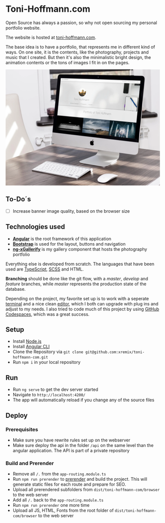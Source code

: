 # Toni-Hoffmann.com

Open Source has always a passion, so why not open sourcing my personal portfolio website.

The website is hosted at [toni-hoffmann.com](https://www.toni-hoffmann.com).

The base idea is to have a portfolio, that represents me in different kind of ways. On one site, it is the contents, like the photography, projects and music that I created. But then it's also the minimalistic bright design, the animation contents or the tons of images I fit in on the pages.

![alt text](src/assets/website-mockup.webp)

## To-Do´s

- [ ] Increase banner image quality, based on the browser size

## Technologies used

- **[Angular](https://angular.io/)** is the root framework of this application
- **[Bootstrap](https://getbootstrap.com/)** is used for the layout, buttons and navigation
- **[ng-xGallerify](https://github.com/xremix/ng-xGallerify)** is my gallery component that hosts the photography portfolio

Everything else is developed from scratch. The languages that have been used are [TypeScript](https://www.typescriptlang.org/), [SCSS](https://sass-lang.com/) and HTML.

**Branching** should be done like the git flow, with a *master*, *develop* and *feature* branches, while *master* represents the production state of the database.

Depending on the project, my favorite set up is to work with a seperate [terminal](https://www.iterm2.com/) and a nice clean [editor](https://atom.io/), which I both can upgrade with plug ins and adjust to my needs. I also tried to code much of this project by using [GitHub Codespaces](https://github.com/features/codespaces), which was a great success.

## Setup

- Install [Node.js](https://nodejs.org/en/)
- Install [Angular CLI](https://github.com/angular/angular-cli)
- Clone the Repository via `git clone git@github.com:xremix/toni-hoffmann-com.git`
- Run `npm i` in your local repository

## Run

- Run `ng serve` to get the dev server started
- Navigate to `http://localhost:4200/`
- The app will automatically reload if you change any of the source files

## Deploy

### Prerequisites
- Make sure you have rewrite rules set up on the webserver
- Make sure deploy the api in the folder `/api` on the same level than the angular application. The API is part of a private repository

### Build and Prerender
- Remove all `/.` from the `app-routing.module.ts`
- Run `npm run prerender` to [prerender](https://dev.to/michaeljota/how-to-prerender-your-angular-app-using-angular-universal-4g0b) and build the project. This will generate static files for each route and prepare for SEO.
- Upload all prerendered subfolders from `dist/toni-hoffmann-com/browser` to the web server
- Add all `/.` back to the `app-routing.module.ts`
- Run `npm run prerender` one more time
- Upload all JS, HTML, Fonts from the root folder of `dist/toni-hoffmann-com/browser` to the web server


